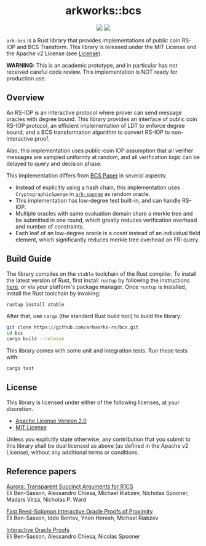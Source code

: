 <h1 align="center">arkworks::bcs</h1>

<p align="center">
    <a href="https://github.com/arkworks-rs/sponge/blob/master/LICENSE-APACHE">
        <img src="https://img.shields.io/badge/license-APACHE-blue.svg"></a>
    <a href="https://github.com/arkworks-rs/sponge/blob/master/LICENSE-MIT">
        <img src="https://img.shields.io/badge/license-MIT-blue.svg"></a>
</p>

`ark-bcs` is a Rust library that provides implementations of public coin RS-IOP and BCS Transform. This library is released under the MIT License
and the Apache v2 License (see [License](#license)).

**WARNING:** This is an academic prototype, and in particular has not received careful code review.
This implementation is NOT ready for production use.

## Overview

An RS-IOP is an interactive protocol where prover can send message oracles with degree bound. 
This library provides an interface of public coin RS-IOP protocol, an efficient implementation of LDT to enforce degree bound, and a BCS transformation algorithm to convert RS-IOP to non-interactive proof. 

Also, this implementation uses public-coin IOP assumption that all verifier messages are sampled uniformly at random, and all verification logic can be delayed to query and decision phase. 

This implementation differs from [BCS Paper](https://eprint.iacr.org/2016/116) in several aspects: 
- Instead of explicitly using a hash chain, this implementation uses `CryptographicSponge` in [`ark-sponge`](https://github.com/arkworks-rs/sponge/) as random oracle.
- This implementation has low-degree test built-in, and can handle RS-IOP.  
- Multiple oracles with same evaluation domain share a merkle tree and be submitted in one round, which greatly reduces verification overhead and number of constraints. 
- Each leaf of an low-degree oracle is a coset instead of an individual field element, which significantly reduces merkle tree overhead on FRI query. 

## Build Guide

The library compiles on the `stable` toolchain of the Rust compiler. To install the latest version
of Rust, first install `rustup` by following the instructions [here](https://rustup.rs/), or via
your platform's package manager. Once `rustup` is installed, install the Rust toolchain by invoking:
```bash
rustup install stable
```

After that, use `cargo` (the standard Rust build tool) to build the library:
```bash
git clone https://github.com/arkworks-rs/bcs.git
cd bcs
cargo build --release
```

This library comes with some unit and integration tests. Run these tests with:
```bash
cargo test
```


## License

This library is licensed under either of the following licenses, at your discretion.

* [Apache License Version 2.0](LICENSE-APACHE)
* [MIT License](LICENSE-MIT)

Unless you explicitly state otherwise, any contribution that you submit to this library shall be
dual licensed as above (as defined in the Apache v2 License), without any additional terms or
conditions.

## Reference papers

[Aurora: Transparent Succinct Arguments for R1CS][scrsvw19]<br>
Eli Ben-Sasson, Alessandro Chiesa, Michael Riabzev, Nicholas Spooner, Madars Virza, Nicholas P. Ward

[Fast Reed-Solomon Interactive Oracle Proofs of Proximity][bbhr17]<br>
Eli Ben-Sasson, Iddo Bentov, Ynon Horesh, Michael Riabzev

[Interactive Oracle Proofs][bcs16]<br>
Eli Ben-Sasson, Alessandro Chiesa, Nicolas Spooner



[bcs16]: https://eprint.iacr.org/2016/116
[scrsvw19]: https://eprint.iacr.org/2018/828
[bbhr17]: https://eccc.weizmann.ac.il/report/2017/134/

